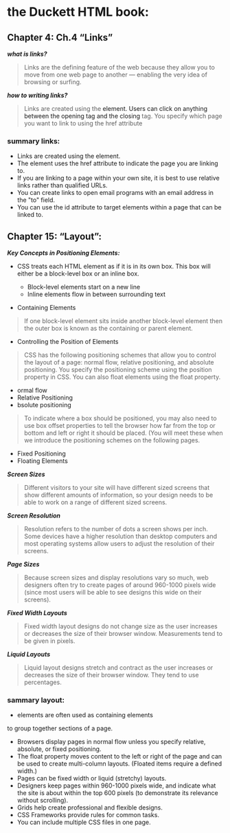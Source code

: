 # the Duckett HTML book:

## Chapter 4: Ch.4 “Links”

***what is links?***

> Links are the defining feature of the web 
because they allow you to move from 
one web page to another — enabling the 
very idea of browsing or surfing.


***how to writing links?***

> Links are created using the <a> element. Users can click on anything 
between the opening <a> tag and the closing </a> tag. You specify 
which page you want to link to using the href attribute


### summary links:

-  Links are created using the <a> element.
- The <a> element uses the href attribute to indicate 
the page you are linking to.
- If you are linking to a page within your own site, it is 
best to use relative links rather than qualified URLs.
- You can create links to open email programs with an 
email address in the "to" field.
- You can use the id attribute to target elements within 
a page that can be linked to.

## Chapter 15: “Layout”:

***Key Concepts in 
Positioning Elements:***

- CSS treats each HTML element as if it is in its 
own box. This box will either be a block-level
box or an inline box.
   - Block-level elements
     start on a new line
   - Inline elements
     flow in between 
     surrounding text 

 - Containing Elements

 > If one block-level element sits inside another 
 block-level element then the outer box is 
 known as the containing or parent element. 

 - Controlling the 
 Position of Elements 

 > CSS has the following positioning schemes that allow you to control 
the layout of a page: normal flow, relative positioning, and absolute 
positioning. You specify the positioning scheme using the position
property in CSS. You can also float elements using the float property.

- ormal flow
- Relative Positioning
- bsolute positioning

> To indicate where a box should be positioned, you may also need to use 
box offset properties to tell the browser how far from the top or bottom 
and left or right it should be placed. (You will meet these when we 
introduce the positioning schemes on the following pages.

- Fixed Positioning
- Floating Elements

***Screen Sizes***
> Different visitors to your site will have different sized screens that show 
different amounts of information, so your design needs to be able to 
work on a range of different sized screens.

***Screen Resolution***
> Resolution refers to the number of dots a screen shows per inch. Some 
devices have a higher resolution than desktop computers and most 
operating systems allow users to adjust the resolution of their screens.

***Page Sizes***
> Because screen sizes and display resolutions vary so much, web 
designers often try to create pages of around 960-1000 pixels wide 
(since most users will be able to see designs this wide on their screens).

***Fixed Width Layouts***
> Fixed width layout designs do not 
change size as the user increases 
or decreases the size of their 
browser window. Measurements tend 
to be given in pixels.

***Liquid Layouts***
> Liquid layout designs 
stretch and contract 
as the user increases 
or decreases the 
size of their browser 
window. They tend to 
use percentages.

### sammary layout:

- <div> elements are often used as containing elements 
to group together sections of a page.
- Browsers display pages in normal flow unless you 
specify relative, absolute, or fixed positioning.
- The float property moves content to the left or right 
of the page and can be used to create multi-column 
layouts. (Floated items require a defined width.)
- Pages can be fixed width or liquid (stretchy) layouts.
- Designers keep pages within 960-1000 pixels wide, 
and indicate what the site is about within the top 600 
pixels (to demonstrate its relevance without scrolling).
- Grids help create professional and flexible designs.
- CSS Frameworks provide rules for common tasks.
- You can include multiple CSS files in one page.

    
